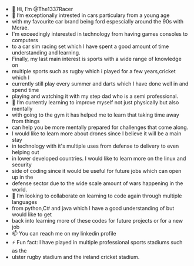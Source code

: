 - 👋 Hi, I’m @The1337Racer
- 👀 I’m exceptionally intrested in cars particulary from a young age
- with my favourite car brand being ford espescially around the 90s with Mcrae. 
- I'm exceedingly interested in technology from having games consoles to computers
- to a car sim racing set which I have spent a good amount of time understanding and learning.
- Finally, my last main interest is sports with a wide range of knowledge on
- multiple sports such as rugby which i played for a few years,cricket which I
- currently still play every summer and darts which I have done well in and spend time
- playing and watching it with my step dad who is a semi professional.
- 🌱 I’m currently learning to improve myself not just physically but also mentally
- with going to the gym it has helped me to learn that taking time away from things
- can help you be more mentally prepared for challenges that come along.
- I would like to learn more about drones since I believe it will be a main stay
- in technology with it's multiple uses from defense to delivery to even helping out
- in lower developed countries. I would like to learn more on the linux and security
- side of coding since it would be useful for future jobs which can open up in the
- defense sector due to the wide scale amount of wars happening in the world.
- 💞️ I’m looking to collaborate on learning to code again through multiple languages
- from python,C# and java which I have a good understanding of but would like to get
- back into learning more of these codes for future projects or for a new job
- 📫 You can reach me on my linkedin profile
- ⚡ Fun fact: I have played in multiple professional sports stadiums such as the
- ulster rugby stadium and the ireland cricket stadium.

<!---
The1337Racer/The1337Racer is a ✨ special ✨ repository because its `README.md` (this file) appears on your GitHub profile.
You can click the Preview link to take a look at your changes.
--->
